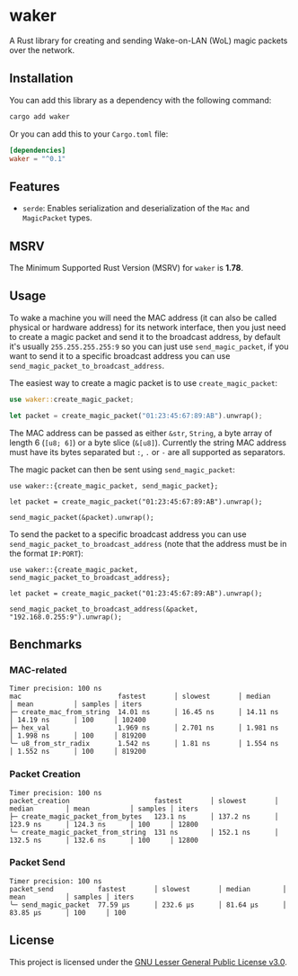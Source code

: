# waker

A Rust library for creating and sending Wake-on-LAN (WoL) magic packets over the network.

## Installation

You can add this library as a dependency with the following command:

```bash
cargo add waker
```

Or you can add this to your `Cargo.toml` file:

```toml
[dependencies]
waker = "^0.1"
```

## Features

- `serde`: Enables serialization and deserialization of the `Mac` and `MagicPacket` types.

## MSRV

The Minimum Supported Rust Version (MSRV) for `waker` is **1.78**.

## Usage

To wake a machine you will need the MAC address (it can also be called physical or hardware address) for its network interface, then you just need to create a magic packet and send it to the broadcast address, by default it's usually `255.255.255.255:9` so you can just use `send_magic_packet`, if you want to send it to a specific broadcast address you can use `send_magic_packet_to_broadcast_address`.

The easiest way to create a magic packet is to use `create_magic_packet`:

```rust
use waker::create_magic_packet;

let packet = create_magic_packet("01:23:45:67:89:AB").unwrap();
```

The MAC address can be passed as either `&str`, `String`, a byte array of length 6 (`[u8; 6]`) or a byte slice (`&[u8]`). Currently the string MAC address must have its bytes separated but `:`, `.` or `-` are all supported as separators.

The magic packet can then be sent using `send_magic_packet`:

```rust,no_run
use waker::{create_magic_packet, send_magic_packet};

let packet = create_magic_packet("01:23:45:67:89:AB").unwrap();

send_magic_packet(&packet).unwrap();
```

To send the packet to a specific broadcast address you can use `send_magic_packet_to_broadcast_address` (note that the address must be in the format `IP:PORT`):

```rust,no_run
use waker::{create_magic_packet, send_magic_packet_to_broadcast_address};

let packet = create_magic_packet("01:23:45:67:89:AB").unwrap();

send_magic_packet_to_broadcast_address(&packet, "192.168.0.255:9").unwrap();
```

## Benchmarks

### MAC-related

```text
Timer precision: 100 ns
mac                        fastest       │ slowest       │ median        │ mean          │ samples │ iters
├─ create_mac_from_string  14.01 ns      │ 16.45 ns      │ 14.11 ns      │ 14.19 ns      │ 100     │ 102400
├─ hex_val                 1.969 ns      │ 2.701 ns      │ 1.981 ns      │ 1.998 ns      │ 100     │ 819200
╰─ u8_from_str_radix       1.542 ns      │ 1.81 ns       │ 1.554 ns      │ 1.552 ns      │ 100     │ 819200
```

### Packet Creation

```text
Timer precision: 100 ns
packet_creation                     fastest       │ slowest       │ median        │ mean          │ samples │ iters
├─ create_magic_packet_from_bytes   123.1 ns      │ 137.2 ns      │ 123.9 ns      │ 124.3 ns      │ 100     │ 12800
╰─ create_magic_packet_from_string  131 ns        │ 152.1 ns      │ 132.5 ns      │ 132.6 ns      │ 100     │ 12800
```

### Packet Send

```text
Timer precision: 100 ns
packet_send           fastest       │ slowest       │ median        │ mean          │ samples │ iters
╰─ send_magic_packet  77.59 µs      │ 232.6 µs      │ 81.64 µs      │ 83.85 µs      │ 100     │ 100
```

## License

This project is licensed under the [GNU Lesser General Public License v3.0](https://www.gnu.org/licenses/lgpl-3.0.en.html).

